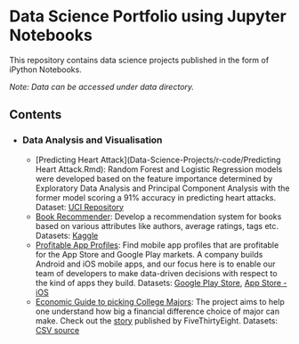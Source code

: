 # Data Science Portfolio using Jupyter Notebooks
This repository contains data science projects published in the form of iPython Notebooks.

_Note: Data can be accessed under data directory._

## Contents

- ### Data Analysis and Visualisation
	- [Predicting Heart Attack](Data-Science-Projects/r-code/Predicting Heart Attack.Rmd): Random Forest and Logistic Regression models were developed based on the feature importance determined by Exploratory Data Analysis and Principal Component Analysis with the former model scoring a 91% accuracy in predicting heart attacks. Dataset: [UCI Repository](https://archive.ics.uci.edu/ml/datasets/Heart+Disease)
  	- [Book Recommender](python_notebooks/Book_Recommender_Mishra_Durgesh.ipynb): Develop a recommendation system for books based on various attributes like authors, average ratings, tags etc. Datasets: [Kaggle](https://www.kaggle.com/zygmunt/goodbooks-10k)
	- [Profitable App Profiles](python_notebooks/ProfitableAppProfiles.ipynb): Find mobile app profiles that are profitable for the App Store and Google Play markets. A company builds Android and iOS mobile apps, and our focus here is to enable our team of developers to make data-driven decisions with respect to the kind of apps they build. Datasets: [Google Play Store](https://www.kaggle.com/lava18/google-play-store-apps), [App Store - iOS]()
	- [Economic Guide to picking College Majors](https://github.com/durgeshM-ai/Data-Science-Projects/blob/master/python_notebooks/Econ%20College%20Major.ipynb): The project aims to help one understand how big a financial difference choice of major can make. Check out the [story](https://fivethirtyeight.com/features/the-economic-guide-to-picking-a-college-major/) published by FiveThirtyEight. Datasets: [CSV source](https://github.com/fivethirtyeight/data/blob/master/college-majors/recent-grads.csv)

